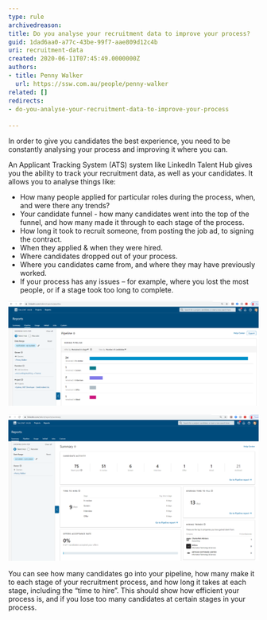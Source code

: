```yaml
---
type: rule
archivedreason: 
title: Do you analyse your recruitment data to improve your process?
guid: 1dad6aa0-a77c-43be-99f7-aae809d12c4b
uri: recruitment-data
created: 2020-06-11T07:45:49.0000000Z
authors:
- title: Penny Walker
  url: https://ssw.com.au/people/penny-walker
related: []
redirects: 
- do-you-analyse-your-recruitment-data-to-improve-your-process

---
```


In order to give you candidates the best experience, you need to be constantly analysing your process and improving it where you can.

<!--endintro-->

An Applicant Tracking System (ATS) system like LinkedIn Talent Hub gives you the ability to track your recruitment data, as well as your candidates. It allows you to analyse things like:

* How many people applied for particular roles during the process, when, and were there any trends?
* Your candidate funnel - how many candidates went into the top of the funnel, and how many made it through to each stage of the process.
* How long it took to recruit someone, from posting the job ad, to signing the contract.
* When they applied & when they were hired.
* Where candidates dropped out of your process.
* Where you candidates came from, and where they may have previously worked.
* If your process has any issues – for example, where you lost the most people, or if a stage took too long to complete.

![Figure: A report from LinkedIn Talent Hub showing the how many people remain in each stage of your recruitment process](LinkedInHubReport2.png)

![Figure: LinkedIn Hub that is used alongside LinkedIn Recruiter](LinkedInHubReport1.png)

You can see how many candidates go into your pipeline, how many make it to each stage of your recruitment process, and how long it takes at each stage, including the “time to hire”. This should show how efficient your process is, and if you lose too many candidates at certain stages in your process.
